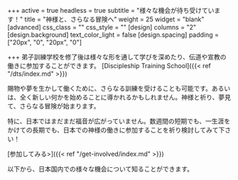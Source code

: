 +++
active = true
headless = true
subtitle = "様々な機会が待ち受けています！"
title = "神様と、さらなる冒険へ"
weight = 25
widget = "blank"
[advanced]
css_class = ""
css_style = ""
[design]
columns = "2"
[design.background]
text_color_light = false
[design.spacing]
padding = ["20px", "0", "20px", "0"]

+++
弟子訓練学校を修了後は様々な形を通して学びを深めたり、伝道や宣教の働きに参加することができます。 \[Discipleship Training School\]({{< ref "/dts/index.md" >}})

賜物や夢を生かして働くために、さらなる訓練を受けることも可能です。あるいは、全く新しい何かを始めることに導かれるかもしれません。神様と祈り、夢見て、さらなる冒険が始まります。

特に、日本ではまだまだ福音が広がっていません。数週間の短期でも、一生涯をかけての長期でも、日本での神様の働きに参加することを祈り検討してみて下さい！

\[参加してみる>\]({{< ref "/get-involved/index.md" >}})

以下から、日本国内での様々な機会について知ることができます。